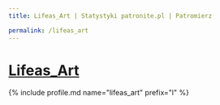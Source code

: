 ```yaml
---
title: Lifeas_Art | Statystyki patronite.pl | Patromierz

permalink: /lifeas_art
---
```


# [Lifeas_Art](https://patronite.pl/lifeas_art)

{% include profile.md name="lifeas_art" prefix="l" %}
